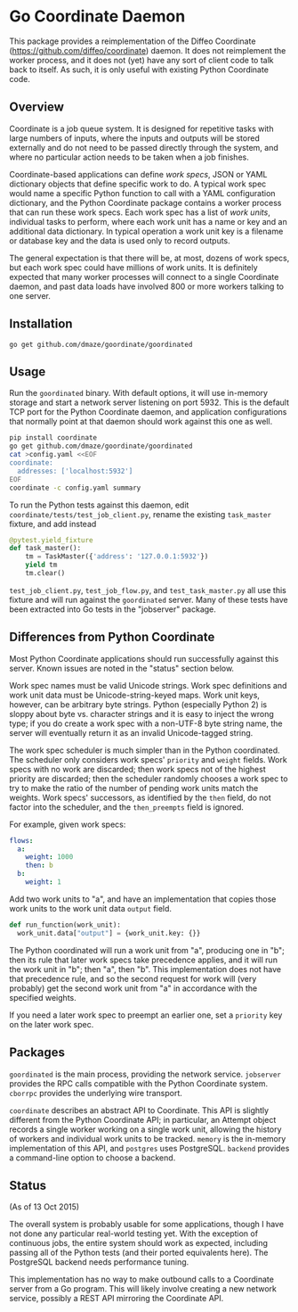 Go Coordinate Daemon
====================

This package provides a reimplementation of the Diffeo Coordinate
(https://github.com/diffeo/coordinate) daemon.  It does not
reimplement the worker process, and it does not (yet) have any sort of
client code to talk back to itself.  As such, it is only useful with
existing Python Coordinate code.

Overview
--------

Coordinate is a job queue system.  It is designed for repetitive tasks
with large numbers of inputs, where the inputs and outputs will be
stored externally and do not need to be passed directly through the
system, and where no particular action needs to be taken when a job
finishes.

Coordinate-based applications can define _work specs_, JSON or YAML
dictionary objects that define specific work to do.  A typical work
spec would name a specific Python function to call with a YAML
configuration dictionary, and the Python Coordinate package contains a
worker process that can run these work specs.  Each work spec has a
list of _work units_, individual tasks to perform, where each work
unit has a name or key and an additional data dictionary.  In typical
operation a work unit key is a filename or database key and the data
is used only to record outputs.

The general expectation is that there will be, at most, dozens of work
specs, but each work spec could have millions of work units.  It is
definitely expected that many worker processes will connect to a
single Coordinate daemon, and past data loads have involved 800 or
more workers talking to one server.

Installation
------------

    go get github.com/dmaze/goordinate/goordinated

Usage
-----

Run the `goordinated` binary.  With default options, it will use
in-memory storage and start a network server listening on port 5932.
This is the default TCP port for the Python Coordinate daemon, and
application configurations that normally point at that daemon should
work against this one as well.

```sh
pip install coordinate
go get github.com/dmaze/goordinate/goordinated
cat >config.yaml <<EOF
coordinate:
  addresses: ['localhost:5932']
EOF
coordinate -c config.yaml summary
```

To run the Python tests against this daemon, edit
`coordinate/tests/test_job_client.py`, rename the existing
`task_master` fixture, and add instead

```python
@pytest.yield_fixture
def task_master():
    tm = TaskMaster({'address': '127.0.0.1:5932'})
    yield tm
    tm.clear()
```

`test_job_client.py`, `test_job_flow.py`, and `test_task_master.py`
all use this fixture and will run against the `goordinated` server.
Many of these tests have been extracted into Go tests in the
"jobserver" package.

Differences from Python Coordinate
----------------------------------

Most Python Coordinate applications should run successfully against
this server.  Known issues are noted in the "status" section below.

Work spec names must be valid Unicode strings.  Work spec definitions
and work unit data must be Unicode-string-keyed maps.  Work unit keys,
however, can be arbitrary byte strings.  Python (especially Python 2)
is sloppy about byte vs. character strings and it is easy to inject
the wrong type; if you do create a work spec with a non-UTF-8 byte
string name, the server will eventually return it as an invalid
Unicode-tagged string.

The work spec scheduler is much simpler than in the Python
coordinated.  The scheduler only considers work specs' `priority` and
`weight` fields.  Work specs with no work are discarded; then work
specs not of the highest priority are discarded; then the scheduler
randomly chooses a work spec to try to make the ratio of the number of
pending work units match the weights.  Work specs' successors, as
identified by the `then` field, do not factor into the scheduler, and
the `then_preempts` field is ignored.

For example, given work specs:

```yaml
flows:
  a:
    weight: 1000
    then: b
  b:
    weight: 1
``` 

Add two work units to "a", and have an implementation that copies
those work units to the work unit data `output` field.

```python
def run_function(work_unit):
  work_unit.data["output"] = {work_unit.key: {}}
```

The Python coordinated will run a work unit from "a", producing one in
"b"; then its rule that later work specs take precedence applies, and
it will run the work unit in "b"; then "a", then "b".  This
implementation does not have that precedence rule, and so the second
request for work will (very probably) get the second work unit from
"a" in accordance with the specified weights.

If you need a later work spec to preempt an earlier one, set a
`priority` key on the later work spec.

Packages
--------

`goordinated` is the main process, providing the network service.
`jobserver` provides the RPC calls compatible with the Python
Coordinate system.  `cborrpc` provides the underlying wire transport.

`coordinate` describes an abstract API to Coordinate.  This API is
slightly different from the Python Coordinate API; in particular, an
Attempt object records a single worker working on a single work unit,
allowing the history of workers and individual work units to be
tracked.  `memory` is the in-memory implementation of this API, and
`postgres` uses PostgreSQL.  `backend` provides a command-line option
to choose a backend.

Status
------

(As of 13 Oct 2015)

The overall system is probably usable for some applications, though I
have not done any particular real-world testing yet.  With the
exception of continuous jobs, the entire system should work as
expected, including passing all of the Python tests (and their ported
equivalents here).  The PostgreSQL backend needs performance tuning.

This implementation has no way to make outbound calls to a Coordinate
server from a Go program.  This will likely involve creating a new
network service, possibly a REST API mirroring the Coordinate API.
